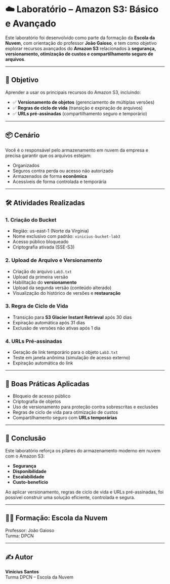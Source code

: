 # ☁️ Laboratório – Amazon S3: Básico e Avançado

Este laboratório foi desenvolvido como parte da formação da **Escola da Nuvem**, com orientação do professor **João Gaioso**, e tem como objetivo explorar recursos avançados do **Amazon S3** relacionados à **segurança, versionamento, otimização de custos e compartilhamento seguro de arquivos**.

---

## 🎯 Objetivo

Aprender a usar os principais recursos do Amazon S3, incluindo:

- ✅ **Versionamento de objetos** (gerenciamento de múltiplas versões)
- ✅ **Regras de ciclo de vida** (transição e expiração de arquivos)
- ✅ **URLs pré-assinadas** (compartilhamento seguro e temporário)

---

## 📦 Cenário

Você é o responsável pelo armazenamento em nuvem da empresa e precisa garantir que os arquivos estejam:

- Organizados
- Seguros contra perda ou acesso não autorizado
- Armazenados de forma **econômica**
- Acessíveis de forma controlada e temporária

---

## 🛠️ Atividades Realizadas

### 1. Criação do Bucket
- Região: us-east-1 (Norte da Virgínia)
- Nome exclusivo com padrão: `vinicius-bucket-lab3`
- Acesso público bloqueado
- Criptografia ativada (SSE-S3)

### 2. Upload de Arquivo e Versionamento
- Criação do arquivo `Lab3.txt`
- Upload da primeira versão
- Habilitação do **versionamento**
- Upload da segunda versão (conteúdo alterado)
- Visualização do histórico de versões e **restauração**

### 3. Regra de Ciclo de Vida
- Transição para **S3 Glacier Instant Retrieval** após 30 dias
- Expiração automática após 31 dias
- Exclusão de versões não ativas após 1 dia

### 4. URLs Pré-assinadas
- Geração de link temporário para o objeto `Lab3.txt`
- Teste em janela anônima (simulação de acesso externo)
- Expiração automática do link

---

## 🔐 Boas Práticas Aplicadas

- Bloqueio de acesso público
- Criptografia de objetos
- Uso de versionamento para proteção contra sobrescritas e exclusões
- Regras de ciclo de vida para otimização de custos
- Compartilhamento seguro com **URLs temporárias**

---

## 🧠 Conclusão

Este laboratório reforça os pilares do armazenamento moderno em nuvem com o Amazon S3:

- **Segurança**
- **Disponibilidade**
- **Escalabilidade**
- **Custo-benefício**

Ao aplicar versionamento, regras de ciclo de vida e URLs pré-assinadas, foi possível construir uma solução eficiente, controlada e segura.

---

## 👩‍🏫 Formação: Escola da Nuvem  
Professor: João Gaioso  
Turma: DPCN

---

## ✍️ Autor

**Vinicius Santos**  
Turma DPCN – Escola da Nuvem  
